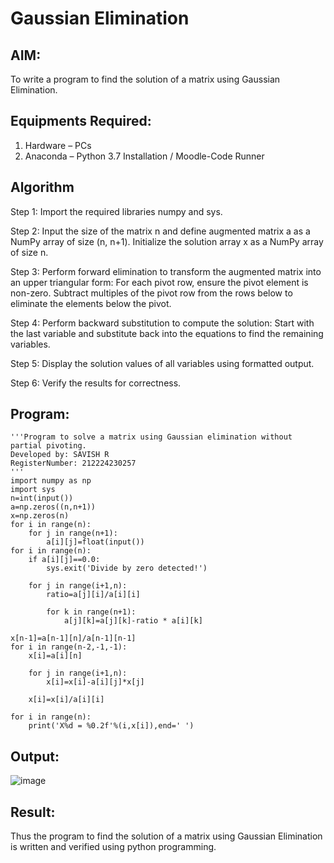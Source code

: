 # Gaussian Elimination

## AIM:
To write a program to find the solution of a matrix using Gaussian Elimination.

## Equipments Required:
1. Hardware – PCs
2. Anaconda – Python 3.7 Installation / Moodle-Code Runner

## Algorithm
Step 1:
Import the required libraries numpy and sys.

Step 2:
Input the size of the matrix n and define augmented matrix a as a NumPy array of size (n, n+1). Initialize the solution array x as a NumPy array of size n.

Step 3:
Perform forward elimination to transform the augmented matrix into an upper triangular form: For each pivot row, ensure the pivot element is non-zero. Subtract multiples of the pivot row from the rows below to eliminate the elements below the pivot.

Step 4:
Perform backward substitution to compute the solution: Start with the last variable and substitute back into the equations to find the remaining variables.

Step 5:
Display the solution values of all variables using formatted output.

Step 6:
Verify the results for correctness.

## Program:
```
'''Program to solve a matrix using Gaussian elimination without partial pivoting.
Developed by: SAVISH R
RegisterNumber: 212224230257
'''
import numpy as np
import sys
n=int(input())
a=np.zeros((n,n+1))
x=np.zeros(n)
for i in range(n):
    for j in range(n+1):
        a[i][j]=float(input())
for i in range(n):
    if a[i][j]==0.0:
        sys.exit('Divide by zero detected!')
    
    for j in range(i+1,n):
        ratio=a[j][i]/a[i][i]
        
        for k in range(n+1):
            a[j][k]=a[j][k]-ratio * a[i][k]

x[n-1]=a[n-1][n]/a[n-1][n-1]
for i in range(n-2,-1,-1):
    x[i]=a[i][n]
    
    for j in range(i+1,n):
        x[i]=x[i]-a[i][j]*x[j]
        
    x[i]=x[i]/a[i][i]
  
for i in range(n):
    print('X%d = %0.2f'%(i,x[i]),end=' ')
```
## Output:
![image](https://github.com/user-attachments/assets/ccf9f6a7-b37e-4cd7-b082-e8ffc45aacd6)




## Result:
Thus the program to find the solution of a matrix using Gaussian Elimination is written and verified using python programming.

